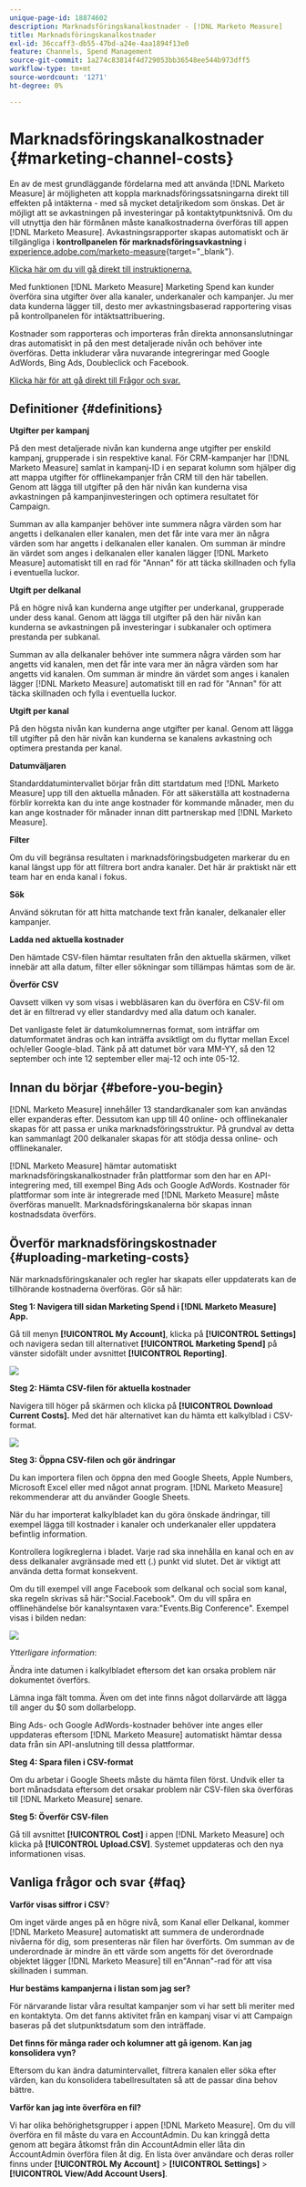 ```yaml
---
unique-page-id: 18874602
description: Marknadsföringskanalkostnader - [!DNL Marketo Measure]
title: Marknadsföringskanalkostnader
exl-id: 36ccaff3-db55-47bd-a24e-4aa1894f13e0
feature: Channels, Spend Management
source-git-commit: 1a274c83814f4d729053bb36548ee544b973dff5
workflow-type: tm+mt
source-wordcount: '1271'
ht-degree: 0%

---
```


# Marknadsföringskanalkostnader {#marketing-channel-costs}

En av de mest grundläggande fördelarna med att använda [!DNL Marketo Measure] är möjligheten att koppla marknadsföringssatsningarna direkt till effekten på intäkterna - med så mycket detaljrikedom som önskas. Det är möjligt att se avkastningen på investeringar på kontaktytpunktsnivå. Om du vill utnyttja den här förmånen måste kanalkostnaderna överföras till appen [!DNL Marketo Measure]. Avkastningsrapporter skapas automatiskt och är tillgängliga i **kontrollpanelen för marknadsföringsavkastning** i [experience.adobe.com/marketo-measure](https://experience.adobe.com/marketo-measure){target="_blank"}.

[Klicka här om du vill gå direkt till instruktionerna.](/help/marketing-spend/spend-management/marketing-channel-costs.md#uploading-marketing-costs)

Med funktionen [!DNL Marketo Measure] Marketing Spend kan kunder överföra sina utgifter över alla kanaler, underkanaler och kampanjer. Ju mer data kunderna lägger till, desto mer avkastningsbaserad rapportering visas på kontrollpanelen för intäktsattribuering.

Kostnader som rapporteras och importeras från direkta annonsanslutningar dras automatiskt in på den mest detaljerade nivån och behöver inte överföras. Detta inkluderar våra nuvarande integreringar med Google AdWords, Bing Ads, Doubleclick och Facebook.

[Klicka här för att gå direkt till Frågor och svar.](/help/marketing-spend/spend-management/marketing-channel-costs.md#faq)

## Definitioner {#definitions}

**Utgifter per kampanj**

På den mest detaljerade nivån kan kunderna ange utgifter per enskild kampanj, grupperade i sin respektive kanal. För CRM-kampanjer har [!DNL Marketo Measure] samlat in kampanj-ID i en separat kolumn som hjälper dig att mappa utgifter för offlinekampanjer från CRM till den här tabellen. Genom att lägga till utgifter på den här nivån kan kunderna visa avkastningen på kampanjinvesteringen och optimera resultatet för Campaign.

Summan av alla kampanjer behöver inte summera några värden som har angetts i delkanalen eller kanalen, men det får inte vara mer än några värden som har angetts i delkanalen eller kanalen. Om summan är mindre än värdet som anges i delkanalen eller kanalen lägger [!DNL Marketo Measure] automatiskt till en rad för &quot;Annan&quot; för att täcka skillnaden och fylla i eventuella luckor.

**Utgift per delkanal**

På en högre nivå kan kunderna ange utgifter per underkanal, grupperade under dess kanal. Genom att lägga till utgifter på den här nivån kan kunderna se avkastningen på investeringar i subkanaler och optimera prestanda per subkanal.

Summan av alla delkanaler behöver inte summera några värden som har angetts vid kanalen, men det får inte vara mer än några värden som har angetts vid kanalen. Om summan är mindre än värdet som anges i kanalen lägger [!DNL Marketo Measure] automatiskt till en rad för &quot;Annan&quot; för att täcka skillnaden och fylla i eventuella luckor.

**Utgift per kanal**

På den högsta nivån kan kunderna ange utgifter per kanal. Genom att lägga till utgifter på den här nivån kan kunderna se kanalens avkastning och optimera prestanda per kanal.

**Datumväljaren**

Standarddatumintervallet börjar från ditt startdatum med [!DNL Marketo Measure] upp till den aktuella månaden. För att säkerställa att kostnaderna förblir korrekta kan du inte ange kostnader för kommande månader, men du kan ange kostnader för månader innan ditt partnerskap med [!DNL Marketo Measure].

**Filter**

Om du vill begränsa resultaten i marknadsföringsbudgeten markerar du en kanal längst upp för att filtrera bort andra kanaler. Det här är praktiskt när ett team har en enda kanal i fokus.

**Sök**

Använd sökrutan för att hitta matchande text från kanaler, delkanaler eller kampanjer.

**Ladda ned aktuella kostnader**

Den hämtade CSV-filen hämtar resultaten från den aktuella skärmen, vilket innebär att alla datum, filter eller sökningar som tillämpas hämtas som de är.

**Överför CSV**

Oavsett vilken vy som visas i webbläsaren kan du överföra en CSV-fil om det är en filtrerad vy eller standardvy med alla datum och kanaler.

Det vanligaste felet är datumkolumnernas format, som inträffar om datumformatet ändras och kan inträffa avsiktligt om du flyttar mellan Excel och/eller Google-blad. Tänk på att datumet bör vara MM-YY, så den 12 september och inte 12 september eller maj-12 och inte 05-12.

## Innan du börjar {#before-you-begin}

[!DNL Marketo Measure] innehåller 13 standardkanaler som kan användas eller expanderas efter. Dessutom kan upp till 40 online- och offlinekanaler skapas för att passa er unika marknadsföringsstruktur. På grundval av detta kan sammanlagt 200 delkanaler skapas för att stödja dessa online- och offlinekanaler.

[!DNL Marketo Measure] hämtar automatiskt marknadsföringskanalkostnader från plattformar som den har en API-integrering med, till exempel Bing Ads och Google AdWords. Kostnader för plattformar som inte är integrerade med [!DNL Marketo Measure] måste överföras manuellt. Marknadsföringskanalerna bör skapas innan kostnadsdata överförs.

## Överför marknadsföringskostnader {#uploading-marketing-costs}

När marknadsföringskanaler och regler har skapats eller uppdaterats kan de tillhörande kostnaderna överföras. Gör så här:

**Steg 1: Navigera till sidan Marketing Spend i [!DNL Marketo Measure] App.**

Gå till menyn **[!UICONTROL My Account]**, klicka på **[!UICONTROL Settings]** och navigera sedan till alternativet **[!UICONTROL Marketing Spend]** på vänster sidofält under avsnittet **[!UICONTROL Reporting]**.

![](assets/1.png)

**Steg 2: Hämta CSV-filen för aktuella kostnader**

Navigera till höger på skärmen och klicka på **[!UICONTROL Download Current Costs].** Med det här alternativet kan du hämta ett kalkylblad i CSV-format.

![](assets/2.png)

**Steg 3: Öppna CSV-filen och gör ändringar**

Du kan importera filen och öppna den med Google Sheets, Apple Numbers, Microsoft Excel eller med något annat program. [!DNL Marketo Measure] rekommenderar att du använder Google Sheets.

När du har importerat kalkylbladet kan du göra önskade ändringar, till exempel lägga till kostnader i kanaler och underkanaler eller uppdatera befintlig information.

Kontrollera logikreglerna i bladet. Varje rad ska innehålla en kanal och en av dess delkanaler avgränsade med ett (.) punkt vid slutet. Det är viktigt att använda detta format konsekvent.

Om du till exempel vill ange Facebook som delkanal och social som kanal, ska regeln skrivas så här:&quot;Social.Facebook&quot;. Om du vill spåra en offlinehändelse bör kanalsyntaxen vara:&quot;Events.Big Conference&quot;. Exempel visas i bilden nedan:

![](assets/3.png)

_Ytterligare information_:

Ändra inte datumen i kalkylbladet eftersom det kan orsaka problem när dokumentet överförs.

Lämna inga fält tomma. Även om det inte finns något dollarvärde att lägga till anger du $0 som dollarbelopp.

Bing Ads- och Google AdWords-kostnader behöver inte anges eller uppdateras eftersom [!DNL Marketo Measure] automatiskt hämtar dessa data från sin API-anslutning till dessa plattformar.

**Steg 4: Spara filen i CSV-format**

Om du arbetar i Google Sheets måste du hämta filen först. Undvik eller ta bort månadsdata eftersom det orsakar problem när CSV-filen ska överföras till [!DNL Marketo Measure] senare.

**Steg 5: Överför CSV-filen**

Gå till avsnittet **[!UICONTROL Cost]** i appen [!DNL Marketo Measure] och klicka på **[!UICONTROL Upload.CSV]**. Systemet uppdateras och den nya informationen visas.

## Vanliga frågor och svar {#faq}

**Varför visas siffror i CSV**?

Om inget värde anges på en högre nivå, som Kanal eller Delkanal, kommer [!DNL Marketo Measure] automatiskt att summera de underordnade nivåerna för dig, som presenteras när filen har överförts. Om summan av de underordnade är mindre än ett värde som angetts för det överordnade objektet lägger [!DNL Marketo Measure] till en&quot;Annan&quot;-rad för att visa skillnaden i summan.

**Hur bestäms kampanjerna i listan som jag ser?**

För närvarande listar våra resultat kampanjer som vi har sett bli meriter med en kontaktyta. Om det fanns aktivitet från en kampanj visar vi att Campaign baseras på det slutpunktsdatum som den inträffade.

**Det finns för många rader och kolumner att gå igenom. Kan jag konsolidera vyn?**

Eftersom du kan ändra datumintervallet, filtrera kanalen eller söka efter värden, kan du konsolidera tabellresultaten så att de passar dina behov bättre.

**Varför kan jag inte överföra en fil?**

Vi har olika behörighetsgrupper i appen [!DNL Marketo Measure]. Om du vill överföra en fil måste du vara en AccountAdmin. Du kan kringgå detta genom att begära åtkomst från din AccountAdmin eller låta din AccountAdmin överföra filen åt dig. En lista över användare och deras roller finns under **[!UICONTROL My Account]** > **[!UICONTROL Settings]** > **[!UICONTROL View/Add Account Users]**.
